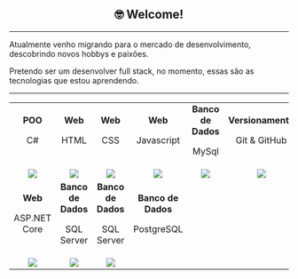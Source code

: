 <h2 align="center"> 🤓 Welcome!</h2>

<hr />

<p>Atualmente venho migrando para o mercado de desenvolvimento, descobrindo novos hobbys e paixões.</p>
<p>Pretendo ser um desenvolver full stack, no momento, essas são as tecnologias que estou aprendendo.</p>

<hr />

<table align='center' width="100">
<tr> <!-- Linha 1 -->
     <tr>
        <td align='center'>
            <strong>POO</strong>
            <p>C#</p>
        </td>
     <td align='center'>
            <strong>Web</strong>
            <p>HTML</p>
        </td>
          <td align='center'>
            <strong>Web</strong>
            <p>CSS</p>
        </td>
          <td align='center'>
            <strong>Web</strong>
            <p>Javascript</p>
        </td>
          <td align='center'>
            <strong>Banco de Dados</strong>
            <p>MySql</p>
        </td>
          <td align='center'>
            <strong>Versionamento</strong>
            <p>Git & GitHub</p>
        </td>
    </tr>
     <tr> <!-- Linha 2 -->
          <td align='center' width="150">
             <img src="https://cdn.jsdelivr.net/gh/devicons/devicon@latest/icons/csharp/csharp-original.svg">
          </td>
          <td align='center' width="150">
             <img src="https://cdn.jsdelivr.net/gh/devicons/devicon@latest/icons/html5/html5-original.svg">
          </td>
         <td align='center' width="150">
             <img src="https://cdn.jsdelivr.net/gh/devicons/devicon@latest/icons/css3/css3-original.svg">
         </td>
         <td align='center' width="150">
             <img src="https://cdn.jsdelivr.net/gh/devicons/devicon@latest/icons/javascript/javascript-original.svg">
         </td>
         <td align='center' width="150">
             <img src="https://cdn.jsdelivr.net/gh/devicons/devicon@latest/icons/mysql/mysql-original-wordmark.svg">
         </td>
          <td align='center' width="150">
            <img src="https://cdn.jsdelivr.net/gh/devicons/devicon@latest/icons/git/git-original.svg">
        </td>
    </tr>
     <tr> <!-- Linha 3 -->
          <td align='center'>
            <strong>Web</strong>
            <p>ASP.NET Core</p>
        </td>
          <td align='center'>
            <strong>Banco de Dados</strong>
            <p>SQL Server</p>
        </td>
          <td align='center'>
            <strong>Banco de Dados</strong>
            <p>SQL Server</p>
        </td>
            <td align='center'>
            <strong>Banco de Dados</strong>
            <p>PostgreSQL</p>
        </td>
     </tr>
      <tr> <!-- Linha 4 -->
          <td align='center' width="150">
               <img src="https://cdn.jsdelivr.net/gh/devicons/devicon@latest/icons/dotnetcore/dotnetcore-original.svg">
             </td>
           <td align='center' width="150">
               <img src="https://cdn.jsdelivr.net/gh/devicons/devicon@latest/icons/microsoftsqlserver/microsoftsqlserver-plain-wordmark.svg">
             </td>
           <td align='center' width="150">
               <img src="https://cdn.jsdelivr.net/gh/devicons/devicon@latest/icons/postgresql/postgresql-plain-wordmark.svg">
             </td>
     </tr>
</table>
